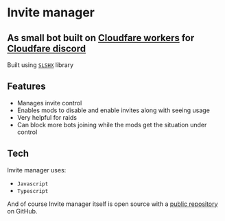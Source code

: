 # Invite manager
## As small bot built on [Cloudfare workers](https://workers.dev/) for [Cloudfare discord](https://discord.gg/cloudflaredev)

Built using [```SLSHX```](https://github.com/mrbbot/slshx) library

## Features

- Manages invite control
- Enables mods to disable and enable invites along with seeing usage
- Very helpful for raids
- Can block more bots joining while the mods get the situation under control

## Tech

Invite manager uses:

- ```Javascript```
- ```Typescript```


And of course Invite manager itself is open source with a [public repository](https://github.com/WalshyDev/invite-manager)
 on GitHub.
